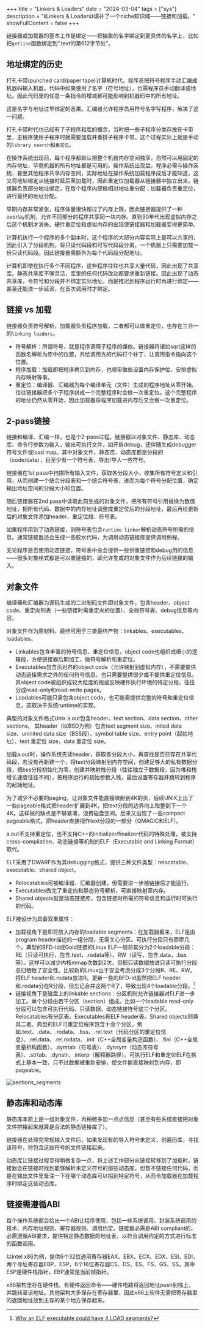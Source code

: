 +++
title = "Linkers & Loaders"
date = "2024-03-04"
tags = ["sys"]
description = "《Linkers & Loaders》填补了一个niche知识域——链接和加载。"
showFullContent = false
+++

链接器或加载器的基本工作是绑定——把抽象的名字绑定到更具体的名字上，比如把`getline`函数绑定到“.text的第612字节处”。

## 地址绑定的历史
打孔卡带(punched card/paper tape)计算机时代，程序员把符号程序手动汇编成机器码输入机器。代码中如果使用了名字（符号地址），也需程序员手动翻译成地址。因此代码里的任意一条指令的增减都可能影响到机器码中的所有地址。

这是名字与地址过早绑定的恶果。汇编器允许程序员用符号名字写程序，解决了这一问题。

打孔卡带时代也已经有了子程序和库的概念，当时把一些子程序分类存放在卡带里，主程序使用子程序时就需要加载并重排子程序卡带。这个过程实际上就是手动的`library search`和`重定位`。

在操作系统出现前，每个程序都默认把整个机器内存空间独享，自然可以用固定的内存地址，毕竟机器的所有地址都是可用的。操作系统出现后，程序必需与操作系统、甚至其他程序共享内存空间，实际地址在操作系统加载程序成后才能知道，这又将地址绑定从链接时延后至加载时，因此重定位加载器从链接器中独立出来。链接器负责部分地址绑定，在每个程序内部做相对地址重分配；加载器负责重定位，进行最终的地址分配。

早期内存非常紧张，程序体量很快超过了内存上限，因此链接器提供了一种overlay机制，允许不同部分的程序共享同一块内存。直到90年代出现虚拟内存之后这个机制才消失。硬件重定位和虚拟内存的出现使链接器和加载器变得更简单。

计算机执行一个程序的多个副本时，这个程序的大部分内容实际上是可以共享的，因此引入了分段机制，将只读代码段和可写代码段分离，一个机器上只需要加载一份只读代码段。因此链接器需额外为每个代码段分配地址。

计算机即使在执行多个不同程序，这些程序往往也共享大量代码，因此出现了共享库。静态共享库不够灵活，库里的任何代码改动都要求重新链接。因此出现了动态共享库，令符号和分段并不绑定实际地址，而是推迟到程序运行时再进行绑定——甚至还能进一步延迟，在首次调用时才绑定。


## 链接 vs 加载
链接器负责符号解析，加载器负责程序加载，二者都可以做重定位，也存在三合一的`linking loaders`。

- 符号解析：所谓符号，就是程序调用子程序的媒依。链接器将诸如sqrt这样的函数名解析为库中的位置，并给调用方的代码打个补丁，让调用指令指向这个位置。
- 程序加载：加载即把程序拷贝到内存，也顺带做些设置内存保护位、安排虚拟内存映射等事。
- 重定位：编译器、汇编器为每个编译单元（文件）生成的程序地址从零开始。往往链接器把多个子程序拼成一个完整程序时会做一次重定位。这个完整程序的地址仍然从零开始，因此加载器将程序加载进内存后又会做一次重定位。

## 2-pass链接
链接和编译、汇编一样，也是个2-pass过程。链接器以对象文件、静态库、动态库、命令行参数为输入，输出可执行文件，如开启debug，还伴随生成debugger符号文件或load map。其中对象文件、静态库、动态库都是分段的（code/data），且至少有一个符号表，导出/导入一些符号。

链接器在1st pass中扫描所有输入文件，获取各分段大小，收集所有符号定义和引用，从而创建一个统合分段表和一个统合符号表，进而为每个符号分配位置，确定输出地址空间的分段大小和位置。

随后链接器在2nd pass中读取此前生成的对象文件，把所有符号引用替换为数值地址，把所有代码、数据中的内存地址调整成重定位后的分段地址，最后再给更新后的对象文件添加header、重定位段、符号表。

如果程序用到了动态链接，则符号表包含`runtime linker`解析动态符号所需的信息。通常链接器还会生成一些胶水代码，为调用动态链接库提供调用例程。

无论程序是否使用动态链接，符号表中总会提供一些供重链接和debug用的信息——很多对象格式都是可以重链接的，即允许生成的对象文件作为后续链接的输入。

## 对象文件
编译器和汇编器为源码生成的二进制码文件即对象文件，包含header、object code、重定向列表（一些链接时需重定向的位置）、全局符号表、debug信息等内容。

对象文件作为原材料，最终可用于三类最终产物：linkables、executables、loadables。

- Linkables包含丰富的符号信息、重定位信息，object code也组织成细小的逻辑段，方便链接器后期加工，做符号解析和重定位。
- Executables包含页对齐的object code（允许映射到虚拟内存），不需要提供动态链接需求之外的任何符号信息，也只需要提供很少或不提供重定位信息。其object code被组织成较大粒度的段或反映硬件执行环境的特定分段，往往分成read-only和read-write pages。
- Loadables可能只需包含object code，也可能需提供完整的符号和重定位信息，这取决于系统runtime的实现。

典型的对象文件格式Unix a.out包含header、text section、data section、other sections。
其header（以BSD为例）包含text segment size、inited data size、uninited data size（BSS段）、symbol table size、entry point（起始地址）、text 重定位 size、data 重定位 size。

加载a.out时，操作系统先读header，获取各分段大小，再查找是否已存在共享代码段，若没有再新建一个，将text分段映射到内存空间，创建足够大的私有数据分段，把bss分段初始化为零，创建并映射栈分段（往往独立于数据段，因为堆和栈增长速度往往不同），把程序运行的初始参数入栈，最后设置寄存器并跳转到程序的起始地址。

为了减少不必要的paging，让对象文件能直接映射到4K的页，后续UNIX上出了一些pageable格式把header扩展到4K，把text分段的边界向上取整到下一个4K。这样做的缺点是不够紧凑，浪费磁盘空间。后来又出现了一些compact pageable格式，把header直接视作text分段的一部分（QMAGIC和ELF）。

a.out不支持重定位，也不支持C++的initializer/finalizer代码的特殊处理，被支持cross-compilation、动态链接等机制的ELF（Executable and Linking Format）取代。

ELF采用了DWARF作为其debugging格式，提供三种文件类型：relocatable、executable、shared object。
- Relocatables可被编译器、汇编器创建，但需要进一步被链接后才能运行。
- Executables做完了重定向和静态符号解析，可直接映射至内存。
- Shared objects就是动态链接库，包含链接时所需的符号信息和运行时可执行的代码。

ELF被设计为具备双重属性：
- 加载视角下是即将放入内存的loadable segments：在加载器看来，ELF是由program header描述的一组分段，无需关心分区。可执行分段只有廖廖几个。典型的BFD-ld或Gold链接的Linux ELF一般将其分为2个loadable分段：RE（只读可执行，包含.text，.rodata等）、RW（读写，包含.data，.bss等）。这样可以减少内核mmap次数到2次，但把只读数据放进只读可执行分段总归牺牲了安全性。比较新的Linux出于安全考虑分成3个分段R、RE、RW。将ELF header和.rodata放进R。更新一些的BFD-ld虽然把ELF header和.rodata分在R分段，但忘记合并这两个R了，导致出现4个loadable分段。[^1]
- 链接视角下是磁盘上的linkable sections：分区机制允许链接器对ELF进一步加工。单个分段由若干分区（section）组成。比如一个loadable read-only分段可以包含可执行代码、只读数据、动态链接符号这三个分区。Relocatables有分区表。Executables有ELF header表。Shared objects则兼具二者。典型的ELF可重定位程序包含十余个分区，例如.text、.data、.rodata、.bss、.rel.text（代码分区的重定位信息）、.rel.data、.rel.rodata、.init（C++全局变量构造函数）、.fini（C++全局变量析构函数）、.symtab（符号表）、.dynsym（动态库符号表）、.strtab、.dynstr、.interp（解释器路径）。可执行ELF和重定位ELF在格式上基本一致，只不过数据被重新安排，使文件能直接映射到内存，即pageable。

![sections_segments](https://149520725.v2.pressablecdn.com//wp-content/uploads/2018/01/Image5.png)


## 静态库和动态库
静态库本质上是一组对象文件，再稍微多加一点点信息（甚至有些系统直接把对象文件拼接起来就算是合法的静态链接库了）。

链接器在处理完常规输入文件后，如果发现有的导入符号未定义，则遍历库，寻找该符号，将包含这些符号的文件链接起来。

动态库让链接过程变得稍微复杂一点，将上述工作部分从链接转移到了加载时。链接器会在链接时找到能够解析未定义符号的那些动态库，但暂不链接任何代码，而是在输出文件里备注一下在哪个动态库可以招到特定符号，从而令加载器在加载程序时绑定这些动态库。

## 链接需遵循ABI
每个操作系统都会给出一个ABI让程序使用，包括一些系统调用、封装系统调用的技术、内存地址规则、寄存器规则、调用约定。链接器必需是ABI compliant的，必需遵循ABI要求，提供特定静态数据的地址表，以符合调用约定的方式进行标准的函数调用。

以Intel x86为例，提供6个32位通用寄存器EAX、EBX、ECX、EDX、ESI、EDI，两个寻址寄存器EBP、ESP，6个16位寄存器CS、DS、ES、FS、GS、SS。其中ESP是硬件栈指针，EBP通常是当前帧指针。

x86架构里存在硬件栈，有硬件返回命令——硬件电路将返回地址push到栈上，并跳转至该地址。其他架构大多保存在寄存器里，因此x86上软件无需把寄存器里的返回地址放到主存的某个地方保存起来。

[^1]: [Why an ELF executable could have 4 LOAD segments?](https://stackoverflow.com/questions/57761007/why-an-elf-executable-could-have-4-load-segments)